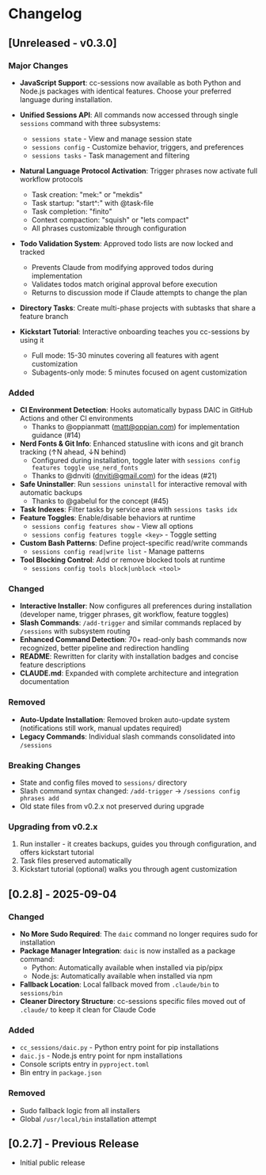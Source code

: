 # Changelog

## [Unreleased - v0.3.0]

### Major Changes

- **JavaScript Support**: cc-sessions now available as both Python and Node.js packages with identical features. Choose your preferred language during installation.

- **Unified Sessions API**: All commands now accessed through single `sessions` command with three subsystems:
  - `sessions state` - View and manage session state
  - `sessions config` - Customize behavior, triggers, and preferences
  - `sessions tasks` - Task management and filtering

- **Natural Language Protocol Activation**: Trigger phrases now activate full workflow protocols
  - Task creation: "mek:" or "mekdis"
  - Task startup: "start^:" with @task-file
  - Task completion: "finito"
  - Context compaction: "squish" or "lets compact"
  - All phrases customizable through configuration

- **Todo Validation System**: Approved todo lists are now locked and tracked
  - Prevents Claude from modifying approved todos during implementation
  - Validates todos match original approval before execution
  - Returns to discussion mode if Claude attempts to change the plan

- **Directory Tasks**: Create multi-phase projects with subtasks that share a feature branch

- **Kickstart Tutorial**: Interactive onboarding teaches you cc-sessions by using it
  - Full mode: 15-30 minutes covering all features with agent customization
  - Subagents-only mode: 5 minutes focused on agent customization

### Added

- **CI Environment Detection**: Hooks automatically bypass DAIC in GitHub Actions and other CI environments
  - Thanks to @oppianmatt (matt@oppian.com) for implementation guidance (#14)
- **Nerd Fonts & Git Info**: Enhanced statusline with icons and git branch tracking (↑N ahead, ↓N behind)
  - Configured during installation, toggle later with `sessions config features toggle use_nerd_fonts`
  - Thanks to @dnviti (dnviti@gmail.com) for the ideas (#21)
- **Safe Uninstaller**: Run `sessions uninstall` for interactive removal with automatic backups
  - Thanks to @gabelul for the concept (#45)
- **Task Indexes**: Filter tasks by service area with `sessions tasks idx`
- **Feature Toggles**: Enable/disable behaviors at runtime
  - `sessions config features show` - View all options
  - `sessions config features toggle <key>` - Toggle setting
- **Custom Bash Patterns**: Define project-specific read/write commands
  - `sessions config read|write list` - Manage patterns
- **Tool Blocking Control**: Add or remove blocked tools at runtime
  - `sessions config tools block|unblock <tool>`

### Changed

- **Interactive Installer**: Now configures all preferences during installation (developer name, trigger phrases, git workflow, feature toggles)
- **Slash Commands**: `/add-trigger` and similar commands replaced by `/sessions` with subsystem routing
- **Enhanced Command Detection**: 70+ read-only bash commands now recognized, better pipeline and redirection handling
- **README**: Rewritten for clarity with installation badges and concise feature descriptions
- **CLAUDE.md**: Expanded with complete architecture and integration documentation

### Removed

- **Auto-Update Installation**: Removed broken auto-update system (notifications still work, manual updates required)
- **Legacy Commands**: Individual slash commands consolidated into `/sessions`

### Breaking Changes

- State and config files moved to `sessions/` directory
- Slash command syntax changed: `/add-trigger` → `/sessions config phrases add`
- Old state files from v0.2.x not preserved during upgrade

### Upgrading from v0.2.x

1. Run installer - it creates backups, guides you through configuration, and offers kickstart tutorial
2. Task files preserved automatically
3. Kickstart tutorial (optional) walks you through agent customization

## [0.2.8] - 2025-09-04

### Changed
- **No More Sudo Required**: The `daic` command no longer requires sudo for installation
- **Package Manager Integration**: `daic` is now installed as a package command:
  - Python: Automatically available when installed via pip/pipx
  - Node.js: Automatically available when installed via npm  
- **Fallback Location**: Local fallback moved from `.claude/bin` to `sessions/bin`
- **Cleaner Directory Structure**: cc-sessions specific files moved out of `.claude/` to keep it clean for Claude Code

### Added
- `cc_sessions/daic.py` - Python entry point for pip installations
- `daic.js` - Node.js entry point for npm installations
- Console scripts entry in `pyproject.toml`
- Bin entry in `package.json`

### Removed
- Sudo fallback logic from all installers
- Global `/usr/local/bin` installation attempt

## [0.2.7] - Previous Release
- Initial public release